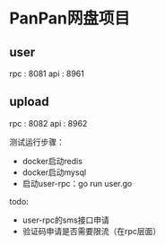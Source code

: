 # PanPan网盘项目


## user

rpc : 8081
api : 8961

## upload

rpc : 8082
api : 8962


测试运行步骤：
* docker启动redis
* docker启动mysql
* 启动user-rpc：go run user.go

todo:
* user-rpc的sms接口申请
* 验证码申请是否需要限流（在rpc层面）